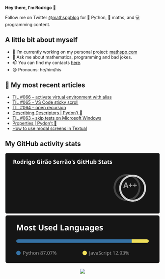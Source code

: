 **Hey there, I'm Rodrigo** 👋

Follow me on Twitter [@mathsppblog][twitter] for 🐍 Python, 🧠 maths, and 💻 programming content.


## A little bit about myself

- 🔭 I’m currently working on my personal project: [mathspp.com](https://mathspp.com)
- 💬 Ask me about mathematics, programming and bad jokes.
- 📫 You can find my contacts [here](https://mathspp.com/about#contacts).
- 😄 Pronouns: he/him/his


## 📖 My most recent articles

<!-- BLOG-POST-LIST:START -->
- [TIL #066 – activate virtual environment with alias](https://mathspp.com/blog/til/activate-virtual-environment-with-alias)
- [TIL #065 – VS Code sticky scroll](https://mathspp.com/blog/til/vscode-sticky-scroll)
- [TIL #064 – open recursion](https://mathspp.com/blog/til/open-recursion)
- [Describing Descriptors | Pydon&#39;t 🐍](https://mathspp.com/blog/pydonts/describing-descriptors)
- [TIL #063 – skip tests on Microsoft Windows](https://mathspp.com/blog/til/skip-tests-on-microsoft-windows)
- [Properties | Pydon&#39;t 🐍](https://mathspp.com/blog/pydonts/properties)
- [How to use modal screens in Textual](https://mathspp.com/blog/how-to-use-modal-screens-in-textual)
<!-- BLOG-POST-LIST:END -->


##  My GitHub activity stats

<!-- Thanks to ofek! -->

<img src="general_stats.svg" alt="GitHub Statistics" loading="lazy">

<img src="language_stats.svg" alt="Top Languages" loading="lazy">

<p align='center'><img src='https://visitor-badge.laobi.icu/badge?page_id=RodrigoGiraoSerrao'></p>

[twitter]: https://twitter.com/mathsppblog
